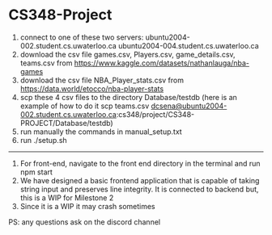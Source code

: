 # CS348-Project
1) connect to one of these two servers: ubuntu2004-002.student.cs.uwaterloo.ca
ubuntu2004-004.student.cs.uwaterloo.ca
2) download the csv file games.csv, Players.csv, game_details.csv, teams.csv from https://www.kaggle.com/datasets/nathanlauga/nba-games
3) download the csv file NBA_Player_stats.csv from https://data.world/etocco/nba-player-stats
4) scp these 4 csv files to the directory Database/testdb (here is an example of how to do it 
    scp teams.csv dcsena@ubuntu2004-002.student.cs.uwaterloo.ca:cs348/project/CS348-PROJECT/Database/testdb)
5) run manually the commands in manual_setup.txt
6) run ./setup.sh
----------------------------------------------------------------------------------------
1) For front-end, navigate to the front end directory in the terminal and run npm start
2) We have designed a basic frontend application that is capable of taking string input and preserves line integrity. 
    It is connected to backend but, this is a WIP for Milestone 2
3) Since it is a WIP it may crash sometimes

PS: any questions ask on the discord channel
